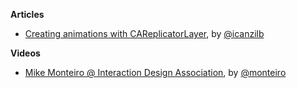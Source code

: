 **Articles**

* [Creating animations with CAReplicatorLayer](http://www.ios-animations-by-emails.com/posts/2015-march#tutorial), by [@icanzilb](https://twitter.com/icanzilb)

**Videos**

* [Mike Monteiro @ Interaction Design Association](https://vimeo.com/121082134), by [@monteiro](https://twitter.com/monteiro)
